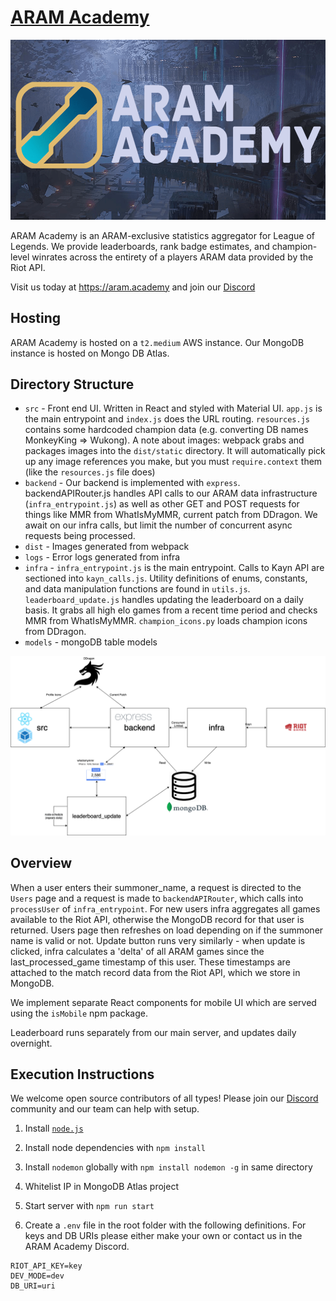 # [ARAM Academy](https://aram.academy)

![image](src/images/og_preview.png)

ARAM Academy is an ARAM-exclusive statistics aggregator for League of Legends. We provide leaderboards, rank badge estimates, and champion-level winrates across the entirety of a players ARAM data provided by the Riot API.

Visit us today at https://aram.academy and join our [Discord](https://discord.gg/MydvqhqWmM)

## Hosting

ARAM Academy is hosted on a `t2.medium` AWS instance. Our MongoDB instance is hosted on Mongo DB Atlas.

## Directory Structure

- `src` - Front end UI. Written in React and styled with Material UI. `app.js` is the main entrypoint and `index.js` does the URL routing. `resources.js` contains some hardcoded champion data (e.g. converting DB names MonkeyKing => Wukong). A note about images: webpack grabs and packages images into the `dist/static` directory. It will automatically pick up any image references you make, but you must `require.context` them (like the `resources.js` file does)
- `backend` - Our backend is implemented with `express`. backendAPIRouter.js handles API calls to our ARAM data infrastructure (`infra_entrypoint.js`) as well as other GET and POST requests for things like MMR from WhatIsMyMMR, current patch from DDragon. We await on our infra calls, but limit the number of concurrent async requests being processed.
- `dist` - Images generated from webpack
- `logs` - Error logs generated from infra
- `infra` - `infra_entrypoint.js` is the main entrypoint. Calls to Kayn API are sectioned into `kayn_calls.js`. Utility definitions of enums, constants, and data manipulation functions are found in `utils.js`. `leaderboard_update.js` handles updating the leaderboard on a daily basis. It grabs all high elo games from a recent time period and checks MMR from WhatIsMyMMR. `champion_icons.py` loads champion icons from DDragon.
- `models` - mongoDB table models

![image](src/images/aramacademysys.png)

## Overview

When a user enters their summoner_name, a request is directed to the `Users` page and a request is made to `backendAPIRouter`, which calls into `processUser` of `infra_entrypoint`. For new users infra aggregates all games available to the Riot API, otherwise the MongoDB record for that user is returned. Users page then refreshes on load depending on if the summoner name is valid or not. Update button runs very similarly - when update is clicked, infra calculates a 'delta' of all ARAM games since the last_processed_game timestamp of this user. These timestamps are attached to the match record data from the Riot API, which we store in MongoDB.

We implement separate React components for mobile UI which are served using the `isMobile` npm package.

Leaderboard runs separately from our main server, and updates daily overnight.

## Execution Instructions

We welcome open source contributors of all types! Please join our [Discord](https://discord.gg/MydvqhqWmM) community and our team can help with setup.

1. Install [`node.js`](https://nodejs.org/en/download/)

2. Install node dependencies with `npm install`
3. Install `nodemon` globally with `npm install nodemon -g` in same directory
4. Whitelist IP in MongoDB Atlas project
5. Start server with `npm run start`
6. Create a `.env` file in the root folder with the following definitions. For keys and DB URIs please either make your own or contact us in the ARAM Academy Discord.

```
RIOT_API_KEY=key
DEV_MODE=dev
DB_URI=uri
```
